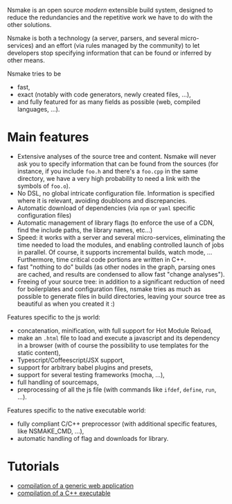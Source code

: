 Nsmake is an open source *modern* extensible build system, designed to reduce the redundancies and the repetitive work we have to do with the other solutions.

Nsmake is both a technology (a server, parsers, and several micro-services) and an effort (via rules managed by the community) to let developers stop specifying information that can be found or inferred by other means.

Nsmake tries to be
* fast,
* exact (notably with code generators, newly created files, ...),
* and fully featured for as many fields as possible (web, compiled languages, ...).

# Main features

* Extensive analyses of the source tree and content. Nsmake will never ask you to specify information that can be found from the sources (for instance, if you include `foo.h` and there's a `foo.cpp` in the same directory, we have a very high probability to need a link with the symbols of `foo.o`).
* No DSL, no global intricate configuration file. Information is specified where it is relevant, avoiding doubloons and discrepancies.
* Automatic download of dependencies (via `npm` or `yaml` specific configuration files)
* Automatic management of library flags (to enforce the use of a CDN, find the include paths, the library names, etc...)
* Speed: it works with a server and several micro-services, eliminating the time needed to load the modules, and enabling controlled launch of jobs in parallel. Of course, it supports incremental builds, watch mode, ... Furthermore, time critical code portions are written in C++.
* fast "nothing to do" builds (as other nodes in the graph, parsing ones are cached, and results are condensed to allow fast "change analyses").
* Freeing of your source tree: in addition to a significant reduction of need for boilerplates and configuration files, nsmake tries as much as possible to generate files in build directories, leaving your source tree as beautiful as when you created it :)

Features specific to the js world:
* concatenation, minification, with full support for Hot Module Reload,
* make an `.html` file to load and execute a javascript and its dependency in a browser (with of course the possibility to use templates for the static content),
* Typescript/Coffeescript/JSX support,
* support for arbitrary babel plugins and presets,
* support for several testing frameworks (mocha, ...),
* full handling of sourcemaps,
* preprocessing of all the js file (with commands like `ifdef`, `define`, `run`, ...).

Features specific to the native executable world:
* fully compliant C/C++ preprocessor (with additional specific features, like NSMAKE_CMD, ...),
* automatic handling of flag and downloads for library.

# Tutorials

* [compilation of a generic web application](https://github.com/hleclerc/nsmake/wiki/Compilation-generic-web-application)
* [compilation of a C++ executable](https://github.com/hleclerc/nsmake/wiki/Tutorial:-compilation-of-a-C---executable)


<!-- * NSMake is friendly with code generation. For instance, a lot of tools make a first pass to find the dependencies, but this is incompatible with code generation where the result changes the graph. NSMake uses dynamic dependencies and the concept of "additional children" (nodes created during the compilation). Furthermore, it is bundled with "generators" that allow different kind of code generation. -->

<!-- It replaces tools like [webpack](https://webpack.github.io/docs/), [cmake](https://cmake.org/), [grunt](http://gruntjs.com/getting-started), [scons](http://scons.org/), [gulp](http://gulpjs.com/), [brunch](http://brunch.io/)... -->

<!-- NSMake uses

Most of the build systems need the developers to **re**-declare their stuff in scripts, ending with doubloons, scattering and possible discrepancies with the information. For example, typing `#include <foo.h>` in C++ surely means that
- if there is a `foo.cpp`, we will need the associated symbols (unless, well, there is clutter in the directories :) ), and so on recursively. It is unfortunate to have to add it manually in the build specifications...
- if `foo.h` cannot be found, it may have to be downloaded. If the build system is able to find it by itself (because it has to parse the files) and able to launch the download commands, it is sad for the developers to have to maintain manually a list of dependencies, and ask the user to manually launch a dependency update command before the compilation ones...
- with the same idea, if `foo.h` is known to be associated with a library (`libbar.so` for instance), it is regrettable for the developers to have to specify `-lbar -Lpath` manually in another place(s)...
- if there is a `foo.h.in.py` (or whatever convention you like for code generation), it is clear that we may need to generate `foo.h` and well... code generation has always been the Cinderella of build systems (more on this below).
- etc, etc (this list can actually become very long)...

NSMake try to solve these issues by avoiding the scattering of information, and using automation as much as possible. The result is that most of the projects do not need any script for the build specifications, hence the name (abbreviation of "No Script Make").

Moreover, NSMake is friendly with **code generation**, notably by enabling interruptible parsing/execution (e.g. if a file to be generated is needed during parsing) and *dynamic* dependencies (targets may for instance welcome additional children, added during execution).

Of course, NSMake is designed to execute fast (proper caching, "deep" multithreading, fast parsers, etc...). Large projects are welcome.

NSMake is not focused on a particular language but included rules are currently mainly for the JS and C++ worlds. Nevertheless, all requests for new language support are welcome :)

NSMake is a work in progress, a stable version should be available for October 2016. If you have comments, requests or ideas, do not hesitate! -->

<!--

# C/C++ Illustration

This section focuses on the C++ language. If you care more about JS or other languages, feel free to skip it.
Let us consider the following example:

```cpp
// foo.cpp
#include "bar.h"
int main() {
    fun();
}
```

```cpp
// bar.h
#pragma once
void fun();
```

```cpp
// bar.cpp
void fun() {}
```

If in the command line, we type

```bash
nsmake foo.cpp
```

It will execute something like:

```bash
g++ -c -o nsmake/build/bar_GHACFECCGGFDGGHA.o bar.cpp
g++ -c -o nsmake/build/foo_AAAEDGEGFHEHBBAA.o foo.cpp
g++ -o nsmake/build/CECEGFEDFEGCEGCF.exe nsmake/build/foo_AAAEDGEGFHEHBBAA.o nsmake/build/bar_GHACFECCGGFDGGHA.o
nsmake/build/CECEGFEDFEGCEGCF.exe
```

`nsmake` works by "missions" and the default mission for a `.cpp` file is to make an executable (with the dependencies) and run it (by default, if works the same for javascript, python, etc...). "Missions" can be specified using the `-m` flag (`-m help` for a list of possible missions, for instance `-m clean` to clean the `build` and `cmd` dirs) and cover a variety of tasks (creation of a library, minification, run the tests, ...), that can be extended.

As one can see, the dependencies of `foo.cpp` are automatically added. The letters added for the build names are chosen to avoid collision while enabling cohabitation between several versions (e.g. for different flags like levels of optimization, etc...).

To make an executable without running it, one can type

```bash
nsmake -m exe -o foo foo.cpp # -o means "output name"
```

## Flags

Here is an example of how to insert nsmake commands inside sourcefiles:

```cpp
// foo.cpp
//// nsmake global cpp_flag -O2
...
```

```cpp
// bar.cpp
//// nsmake cxx_name clang++
...
```

And in the command line:

```bash
nsmake --cpp-flag -g3 foo.cpp
```

The preceding files and command will produce something like:

```bash
clang++ -g3 -O2 -c -o nsmake/build/bar_ABADECDBHCDHFHFC.o bar.cpp
g++ -g3 -O2 -c -o nsmake/build/foo_EBABHACEHAFCAFFH.o foo.cpp
g++ -o nsmake/build/EABFDADCGFGHEEED.exe nsmake/build/foo_EBABHACEHAFCAFFH.o nsmake/build/bar_ABADECDBHCDHFHFC.o
nsmake/build/EABFDADCGFGHEEED.exe
```

It illustrate the two possible ways to add flags:
* directly into the sources (eventually with the keyword `global` to spread outside the source)
* or via the command line.

### List of C/C++ nsmake flags

* `cpp_flag`: add a flag for the compiler
* `gpu_flag`: add a flag for the nvcc compiler
* `cxx_name`: name of the compiler
* `inc_path`: add an include path (for nsmake and the chosen compilers)
* `lib_path`: add a library path (for nsmake and the chosen linkers)
* `lib_name`: add a library (same name as with the `-l` gcc/clang/icc/... flag)
* `loca_lib`: add a library handled by nsmake (see [Libraries](#libraries))
* `ld_flag` : add a flag for the linker
* `ld_name` : name of the linker

## Conditions

Here are the main possibilities:
* the preprocessor directives are fully understood by the parsers of `nsmake`. It implies that `#if`, `#else`, `#elif` can be used to activate/disable flags, as in:

```cpp
#if defined( _WIN32 ) || defined( _WIN64 )
//// nsmake cpp_flag some_specific_flag
#else
//// nsmake cpp_flag something_else
#endif
```

* Files containing flags can of course be generated, and can be generated by any language (see [Code generation](#code-generation) for details). For instance, if you like python:

```py
# myflags.h.in.py
import os
if os.name == "nt":
    print( "//// nsmake cpp_flag some_specific_flag" )
else:
    print( "//// nsmake cpp_flag something_else" )
```

* Global flags can also be specified in the command line. If for instance one use a `Makefile` to store the project commands, one can write something like:

```sh
debug:
    nsmake -g3 foo
opt:
    nsmake -O3 foo
```

Some cpp flags are natively understood by nsmake (see the file `src/NSMake/GeneratorCpp`). If not registered, it is possible to use `cpp-flag` or `ld-flag` to send specific flags to the compiler and to the linker. Here is a list of flags that are handled for C/C++:

```
-I [ --include-path ] arg Add the directory arg to the list of directories to
                          be searched for header files
-L [ --library-path ] arg Add the directory arg to the list of directories to
                          be searched for libraries
-D [ --define ] arg       Macro definition
-g [ --debug-level ] arg  Set debug level
-O [ --opt-level ] arg    Set optimization level
--cxx arg                 Set default C++ compiler
--ld arg                  Set default linker
--cpp-flag arg            Add flags to the C++ compiler
--lnk-flag arg            Add flags to the linker
```

## Internal Libraries

```cpp
//// nsmake loca_lib foo.h
```

in a source means that `foo.h` and its dependencies (`.h`, `.cpp`, ...) should be compiled in a separate library.

## External libraries

Each time nsmake finds the need for an external include, it looks if it is possible to automatically add the needed flags.

Nsmake use the `.yaml` files in `${PROJECT}/nsmake/cpp_decl/`, `~/.config/nsmake/cpp_decl/` and `/usr/share/nsmake/cpp_decl/`. They define flags and download instruction (used of course only if the headers are not found).

For instance, if one of these directory contain a file like:

```yaml
includes: [ libxml/tree.h libxml/parser.h ]
flag_sets:
  - systems:   [] # the same flag set can be used for all the systems. Typical value: win32
    inc_paths: [ ext/libxml2/include/libxml2, /usr/include/libxml2 ]
    lib_paths: [ ext/libxml2/lib ]
    lib_names: [ xml2 ] # flag names correspond to nsmake commands (e.g. ld_flags, ...)
load_sets:
  - systems: [ Ubuntu, Debian ]
    command: apt-get install libxml2-dev
    root:    true # this variant will be used only if --no-root has not been specified in the command line
  - systems: [] # if none of the previous variants worked
    command: "wget ftp://xmlsoft.org/libxml2/libxml2-2.9.4.tar.gz &&
              tar xzf libxml2-2.9.4.tar.gz && cd libxml2-2.9.4 &&
              ./configure --without-python --prefix=`pwd`/ext/libxml2 &&
              make install"
```

a cpp file like

```cpp
#include <libxml/tree.h>
```

will download/compile the library if libxml/tree.h cannot be found in the include paths (including of course the ones specified in the yaml file), and will register the flags for the compilation and link commands.

Currently, nsmake does not provide default `cpp_decl` files but it is planned for a near future (maybe with a server able to find which one to download, etc...).

# Code generation

Nsmake can handle code generation either
- with files to be interpreted/compiled/executed (`.gen.xyz`)
- or with inline commands, inside the code (`NSMAKE_CMD`)

## .gen.$ext.$lang

A first approach for code generation consists in naming the needed files with `.gen.$ext.$lang` at the end, where `ext` is the wanted final extension(s) (`.cpp`, `.h`, ...) and `$lang` describes the language of the generator.

For instance, with
```python
# main.gen.cpp.py
import sys
open( sys.argv[ 1 ], "w" ).write( "int main() { return 0; }" )
```

the command
```bash
nsmake main.gen.cpp
```

will execute the following lines
```bash
python main.gen.cpp.py main.gen.cpp
g++ -c -o nsmake/build/main.gen_GGCAFEHEGBCHFCGA.o main.gen.cpp
g++ -o nsmake/build/DGCEBCHAECDEBADA.exe nsmake/build/main.gen_GGCAFEHEGBCHFCGA.o
nsmake/build/DGCEBCHAECDEBADA.exe
```

Of course, it works for all kind of needed files, requested in any way (`#include`, ...).

The convention is to add `.gen.$ext` after the name of the file that has to be generated, where `.$ext` is the usual extension for the chosen language. The generator has to start with the same name, plus the usual extension to define the used language. It can be for instance a `.gen.$ext.cpp` (will parse, compile, link and execute using nsmake), a `.gen.$ext.py` (will call the `python`), a `.gen.$ext.js` (will use `nodejs`), a `.gen.$ext.sh` (will use bash), an so on...

Optionally, the user can send arguments to the script, using the question mark, plus arguments. For instance, if we have

```cpp
#include "foo.gen.h?arg1%20arg2"
// ...
```

and we assume that we have a `foo.gen.h.$lang` file, it will be executed with `foo.gen.h arg1 arg2` as arguments (enabling reuse of the same script for different targets).

Nsmake tests all the needed files to see if they result from code generation. For instance, when it parses a `.cpp` file and finds that this one needs a `foo.h`, it looks if there's a `foo.h.in.py`, a `foo.h.in.cpp`, and so on.... `foo.h.in.xyz` will of course has the priority other a potentially existing `foo.h`. This works of course with all the kinds of files (`.cpp`, ...), included or not.

For code generation, Nsmake solves the following challenges:
* content of generated file can not be considered as prior information. It notably means that the dependencies must be dynamic (cannot be fully known after a first pass) and that content parsing can be interrupted (e.g. if a file needs the content of a generated header, one must interrupt the parsing to generate the file(s) and then it can be resumed).
* nsmake takes care of external modifications. For instance, if a human modifies a generated file (well this is quite frequent notably if after an error a compiler points to generated stuff), nsmake will never overwrite it (unless if use of the `-f` flag), stopping the build if the file is a dependency.


## NSMAKE_CMD / NSMAKE_RUN (inline code generation)

It is possible to include generated code without having to create separated files.

## NSMAKE_CMD

`NSMAKE_CMD( PROG, LANG, ... )` allows for arbitrary compile time substitutions. It takes as parameters the content of a program to generate the code, and optionally, an extension (`.cpp`, `.py`, `.js`, ...) to specify the language and arguments that will be passed to the executable. The extension is optional: if `PROG` is specified without quote, nsmake assumes that it is in the same language than the surrogate source and do not expect a `LANG` argument. `NSMAKE_CMD` will execute the program with a redirected `stdout`.

For example, with

```cpp
// foo.cpp

#define GOOGLE_COORDS( LOCATION ) NSMAKE_CMD( \
    "import json, sys, urllib.parse, urllib.request\n" \
    "url = 'http://maps.google.com/maps/api/geocode/json?address=' + urllib.parse.quote( '" LOCATION "' ) + '&sensor=false'\n" \
    "ans = json.loads( urllib.request.urlopen( url ).read().decode( 'UTF-8' ) )\n" \
    "crd = ans['results'][ 0 ]['geometry']['location']\n" \
    "print( '{ ' + str( crd['lng'] ) + ', ' + str( crd['lat'] ) + ' }' )\n", \
    ".py" \
)

double coords[] = GOOGLE_COORDS( "Paris, France" );
```

nsmake will output a copy of `foo.cpp` in the build dir, with `GOOGLE_COORDS( "Paris, France" )` substituted by `{ 2.3522219, 48.856614 }`.

Of course, nsmake will run the scripts only if necessary, and takes care of the dependencies. For instance, if there is a modification in `urllib/parse.py`, nsmake will consider that the `GOOGLE_COORDS` script will have to be executed again...

## NSMAKE_RUN

`NSMAKE_RUN( FILE, ... )` pursue the same goal than `NSMAKE_CMD` excepted that it takes a file as parameter (that will be compiled/executed by nsmake) + optional additional arguments.

For example:

```cpp
// hexa_corr.cpp
#include <fstream>
#include <vector>
int main( int argc, char * * argv ) {
    std::vector<int> v( 256, atoi( argv[ 2 ] ) );
    for( int i = 0; i < 10; ++i ) v[ '0' + i ] = i;
    for( int i = 0; i <  6; ++i ) v[ 'a' + i ] = 10 + i;
    for( int i = 0; i <  6; ++i ) v[ 'A' + i ] = 10 + i;
    std::ofstream f( argv[ 1 ] );
    f << "{";
    for( int i = 0; i < v.size(); ++i )
        f << v[ i ] << ",";
    f << "}";
}
```

```cpp
int hexa_corr[] = NSMAKE_RUN( "hexa_corr.cpp", -1 /*default value*/ );
```

Of course, the script can be in any language (`.cpp`, `.coffee`, `.py`, ...), provided that it is supported by nsmake (for the `run` "mission").

# Javascript/Typescript/Coffeescript/...

Nsmake has default rules to:
* make minified versions of a javascript file with its dependencies (automatically found),
* make an `.html` file to load and execute a javascript and its dependency in a browser (with of course the possibility to use templates for the static content),
* transpile from Typescript/Coffeescript/JSX if a regular `.js` file is needed,
* run and test all of this.

* sourcemaps
* watch also html files, everything

Example:

```js
// foo.js
import * from "bar"
```

```js
// bar.ts
function fun() : Void {}
```

tests types for require (+ use of else)):

```js
if ( typeof window  !== "undefined" ) // or typeof( ... )
if ( typeof process !== "undefined" ) // or typeof( ... )
if ( typeof window  === "undefined" ) // or typeof( ... )
if ( typeof process === "undefined" ) // or typeof( ... )
if ( typeof window  !=  "undefined" ) // or typeof( ... )
if ( typeof process !=  "undefined" ) // or typeof( ... )
if ( typeof window  ==  "undefined" ) // or typeof( ... )
if ( typeof process ==  "undefined" ) // or typeof( ... )
```

var process={env:{NODE_ENV:{ process.env.NODE_ENV
"production"

nsmake es_version 5, 6
nsmake need_hmr
nsmake html_content
nsmake html_template

nsmake ht --es-target "targets:{browsers:['last 3 versions']}" ex/pouetox.js


//// nsmake ext_lib react     https://unpkg.com/react@15/dist/react.js         React
//// nsmake ext_lib react-dom https://unpkg.com/react-dom@15/dist/react-dom.js ReactDOM

Proxying react => not in production. Not trivial update => maybe not possible with RHU

Generation:
```js
"./filename!..%2Fgenerator.ts(./operations.ts,.ts)"
// Rec:
"./filename!..%2Fgenerator.ts(./another_name,.ts)"
```

## Download

When a module is needed, by default, it trie do download it using `npm install`

...

# TODO

Feel free to add stuff in this list:

* Plugins: it would be great for extensibility to support plugin definition inside the `nsmake` dir, or inside system directories. It would be a way to define new Generators (to handle mission, and how to make a given target)
* Better clean: currently, clean removes everything in `cmd` and `build` directories. It would be great to to clean all *excepted* what is needed for a set of targets. Also, it would be great to handle *precious* builds, e.g. the ones that takes a lot of time.
-->
